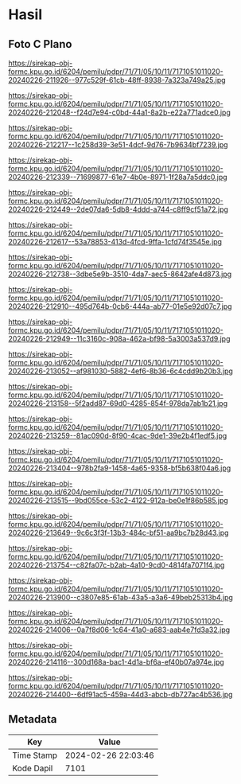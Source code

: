 # Hasil

## Foto C Plano

https://sirekap-obj-formc.kpu.go.id/6204/pemilu/pdpr/71/71/05/10/11/7171051011020-20240226-211926--977c529f-61cb-48ff-8938-7a323a749a25.jpg

https://sirekap-obj-formc.kpu.go.id/6204/pemilu/pdpr/71/71/05/10/11/7171051011020-20240226-212048--f24d7e94-c0bd-44a1-8a2b-e22a771adce0.jpg

https://sirekap-obj-formc.kpu.go.id/6204/pemilu/pdpr/71/71/05/10/11/7171051011020-20240226-212217--1c258d39-3e51-4dcf-9d76-7b9634bf7239.jpg

https://sirekap-obj-formc.kpu.go.id/6204/pemilu/pdpr/71/71/05/10/11/7171051011020-20240226-212339--71699877-61e7-4b0e-8971-1f28a7a5ddc0.jpg

https://sirekap-obj-formc.kpu.go.id/6204/pemilu/pdpr/71/71/05/10/11/7171051011020-20240226-212449--2de07da6-5db8-4ddd-a744-c8ff9cf51a72.jpg

https://sirekap-obj-formc.kpu.go.id/6204/pemilu/pdpr/71/71/05/10/11/7171051011020-20240226-212617--53a78853-413d-4fcd-9ffa-1cfd74f3545e.jpg

https://sirekap-obj-formc.kpu.go.id/6204/pemilu/pdpr/71/71/05/10/11/7171051011020-20240226-212738--3dbe5e9b-3510-4da7-aec5-8642afe4d873.jpg

https://sirekap-obj-formc.kpu.go.id/6204/pemilu/pdpr/71/71/05/10/11/7171051011020-20240226-212910--495d764b-0cb6-444a-ab77-01e5e92d07c7.jpg

https://sirekap-obj-formc.kpu.go.id/6204/pemilu/pdpr/71/71/05/10/11/7171051011020-20240226-212949--11c3160c-908a-462a-bf98-5a3003a537d9.jpg

https://sirekap-obj-formc.kpu.go.id/6204/pemilu/pdpr/71/71/05/10/11/7171051011020-20240226-213052--af981030-5882-4ef6-8b36-6c4cdd9b20b3.jpg

https://sirekap-obj-formc.kpu.go.id/6204/pemilu/pdpr/71/71/05/10/11/7171051011020-20240226-213158--5f2add87-69d0-4285-854f-978da7ab1b21.jpg

https://sirekap-obj-formc.kpu.go.id/6204/pemilu/pdpr/71/71/05/10/11/7171051011020-20240226-213259--81ac090d-8f90-4cac-9de1-39e2b4f1edf5.jpg

https://sirekap-obj-formc.kpu.go.id/6204/pemilu/pdpr/71/71/05/10/11/7171051011020-20240226-213404--978b2fa9-1458-4a65-9358-bf5b638f04a6.jpg

https://sirekap-obj-formc.kpu.go.id/6204/pemilu/pdpr/71/71/05/10/11/7171051011020-20240226-213515--9bd055ce-53c2-4122-912a-be0e1f86b585.jpg

https://sirekap-obj-formc.kpu.go.id/6204/pemilu/pdpr/71/71/05/10/11/7171051011020-20240226-213649--9c6c3f3f-13b3-484c-bf51-aa9bc7b28d43.jpg

https://sirekap-obj-formc.kpu.go.id/6204/pemilu/pdpr/71/71/05/10/11/7171051011020-20240226-213754--c82fa07c-b2ab-4a10-9cd0-4814fa7071f4.jpg

https://sirekap-obj-formc.kpu.go.id/6204/pemilu/pdpr/71/71/05/10/11/7171051011020-20240226-213900--c3807e85-61ab-43a5-a3a6-49beb25313b4.jpg

https://sirekap-obj-formc.kpu.go.id/6204/pemilu/pdpr/71/71/05/10/11/7171051011020-20240226-214006--0a7f8d06-1c64-41a0-a683-aab4e7fd3a32.jpg

https://sirekap-obj-formc.kpu.go.id/6204/pemilu/pdpr/71/71/05/10/11/7171051011020-20240226-214116--300d168a-bac1-4d1a-bf6a-ef40b07a974e.jpg

https://sirekap-obj-formc.kpu.go.id/6204/pemilu/pdpr/71/71/05/10/11/7171051011020-20240226-214400--6df91ac5-459a-44d3-abcb-db727ac4b536.jpg


## Metadata

| Key        | Value               |
| ---------- | ------------------- |
| Time Stamp | 2024-02-26 22:03:46 |
| Kode Dapil | 7101                |



